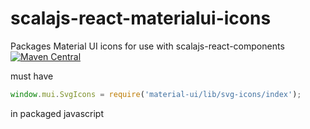 # scalajs-react-materialui-icons

Packages Material UI icons for use with scalajs-react-components
[![Maven Central](https://maven-badges.herokuapp.com/maven-central/com.codemettle/scalajs-react-materialui-icons_2.11/badge.svg)](https://maven-badges.herokuapp.com/maven-central/com.codemettle.akka-solr/akka-solr_2.11)

must have 

```javascript
window.mui.SvgIcons = require('material-ui/lib/svg-icons/index');
```

in packaged javascript
